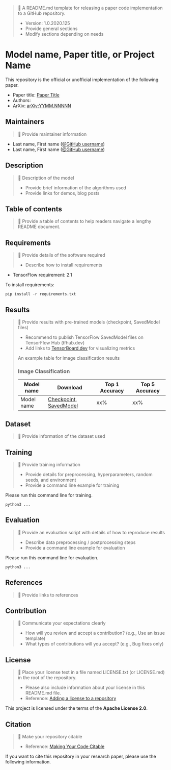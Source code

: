 > :memo: A README.md template for releasing a paper code implementation to a GitHub repository.  
> * Version: 1.0.2020.125  
> * Provide general sections  
> * Modify sections depending on needs  

# Model name, Paper title, or Project Name

This repository is the official or unofficial implementation of the following paper.

* Paper title: [Paper Title](https://arxiv.org/abs/YYMM.NNNNN)
* Authors:  
* ArXiv: [arXiv:YYMM.NNNNN](https://arxiv.org/abs/YYMM.NNNNN)

## Maintainers

> :memo: Provide maintainer information  

* Last name, First name ([@GitHub username](https://github.com/username))
* Last name, First name ([@GitHub username](https://github.com/username))

## Description

> :memo: Description of the model  
> * Provide brief information of the algorithms used  
> * Provide links for demos, blog posts  

## Table of contents

> :memo: Provide a table of contents to help readers navigate a lengthy README document.

## Requirements

> :memo: Provide details of the software required  
> * Describe how to install requirements  

* TensorFlow requirement: 2.1

To install requirements:

```setup
pip install -r requirements.txt
```

## Results

> :memo: Provide results with pre-trained models (checkpoint, SavedModel files)  
> * Recommend to publish TensorFlow SavedModel files on TensorFlow Hub (tfhub.dev)  
> * Add links to [TensorBoard.dev](https://tensorboard.dev/) for visualizing metrics  
>  
> An example table for image classification results  
> ### Image Classification  
>  
> | Model name | Download | Top 1 Accuracy | Top 5 Accuracy |  
> |------------|----------|----------------|----------------|  
> | Model name | [Checkpoint](https://drive.google.com/...), [SavedModel](https://tfhub.dev/...) | xx% | xx% |  

## Dataset

> :memo: Provide information of the dataset used  

## Training

> :memo: Provide training information  
> * Provide details for preprocessing, hyperparameters, random seeds, and environment  
> * Provide a command line example for training  

Please run this command line for training.

```shell
python3 ...
```

## Evaluation

> :memo: Provide an evaluation script with details of how to reproduce results  
> * Describe data preprocessing / postprocessing steps  
> * Provide a command line example for evaluation  

Please run this command line for evaluation.

```shell
python3 ...
```

## References

> :memo: Provide links to references  

## Contribution

> :memo: Communicate your expectations clearly  
> * How will you review and accept a contribution? (e.g., Use an issue template)  
> * What types of contributions will you accept? (e.g., Bug fixes only)  

## License

> :memo: Place your license text in a file named LICENSE.txt (or LICENSE.md) in the root of the repository.  
> * Please also include information about your license in this README.md file.  
> * Reference: [Adding a license to a repository](https://help.github.com/en/github/building-a-strong-community/adding-a-license-to-a-repository)  

This project is licensed under the terms of the **Apache License 2.0**.

## Citation

> :memo: Make your repository citable  
> * Reference: [Making Your Code Citable](https://guides.github.com/activities/citable-code/)  

If you want to cite this repository in your research paper, please use the following information.
